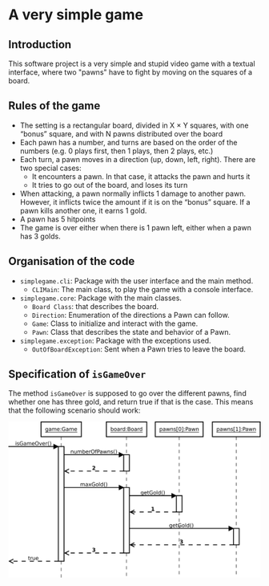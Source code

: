 # A very simple game

## Introduction

This software project is a very simple and stupid video game with a textual interface, where two "pawns" have to fight by moving on the squares of a board.

## Rules of the game

- The setting is a rectangular board, divided in X × Y squares, with
one “bonus” square, and with N pawns distributed over the board
- Each pawn has a number, and turns are based on the order of the
numbers (e.g. 0 plays first, then 1 plays, then 2 plays, etc.)
- Each turn, a pawn moves in a direction (up, down, left, right). There
are two special cases:
    - It encounters a pawn. In that case, it attacks the pawn and hurts
it
    - It tries to go out of the board, and loses its turn
- When attacking, a pawn normally inflicts 1 damage to another pawn.
However, it inflicts twice the amount if it is on the “bonus” square. If
a pawn kills another one, it earns 1 gold.
- A pawn has 5 hitpoints
- The game is over either when there is 1 pawn left, either when a pawn
has 3 golds.

## Organisation of the code

- `simplegame.cli`: Package with the user interface and the main method.
    - `CLIMain`: The main class, to play the game with a console interface.
- `simplegame.core`: Package with the main classes.
    - `Board Class`: that describes the board.
    - `Direction`: Enumeration of the directions a Pawn can follow.
    - `Game`: Class to initialize and interact with the game.
    - `Pawn`: Class that describes the state and behavior of a Pawn.
- `simplegame.exception`: Package with the exceptions used.
    - `OutOfBoardException`: Sent when a Pawn tries to leave the board.

## Specification of `isGameOver`

The method `isGameOver` is supposed to go over the different pawns, find whether one has three gold, and return true if that is the case.
This means that the following scenario should work:

![](sequence.png)